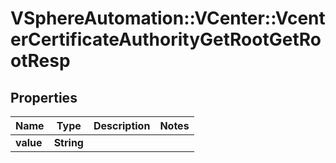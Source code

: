 # VSphereAutomation::VCenter::VcenterCertificateAuthorityGetRootGetRootResp

## Properties
Name | Type | Description | Notes
------------ | ------------- | ------------- | -------------
**value** | **String** |  | 


